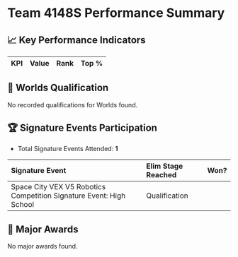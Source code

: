# Team 4148S Performance Summary

## 📈 Key Performance Indicators
| KPI | Value | Rank | Top % |
|:---|:-----|:----|:-----|


## 🎯 Worlds Qualification
No recorded qualifications for Worlds found.

## 🏆 Signature Events Participation
- Total Signature Events Attended: **1**

| Signature Event | Elim Stage Reached | Won? |
|:----------------|:-------------------|:----|
| Space City VEX V5 Robotics Competition Signature Event: High School | Qualification |  |


## 🥇 Major Awards
No major awards found.
